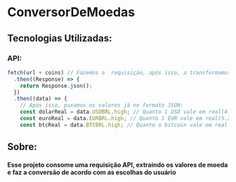 # ConversorDeMoedas
## Tecnologias Utilizadas:
### API:
```javascript
fetch(url + coins) // Fazemos a  requisição, após isso, a transformamos em formato json()
  .then((Response) => {
    return Response.json();
  })
  .then((data) => {
    // Após isso, puxamos os valores já no formato JSON:
    const dolarReal = data.USDBRL.high; // Quanto 1 USD vale em real(4.93)
    const euroReal = data.EURBRL.high; // Quanto 1 EUR vale em real(5.26)
    const btcReal = data.BTCBRL.high; // Quanto o bitcoin vale em real

```
## Sobre:
#### Esse projeto consome uma requisição API, extraindo os valores de moeda e faz a conversão de acordo com as escolhas do usuário
